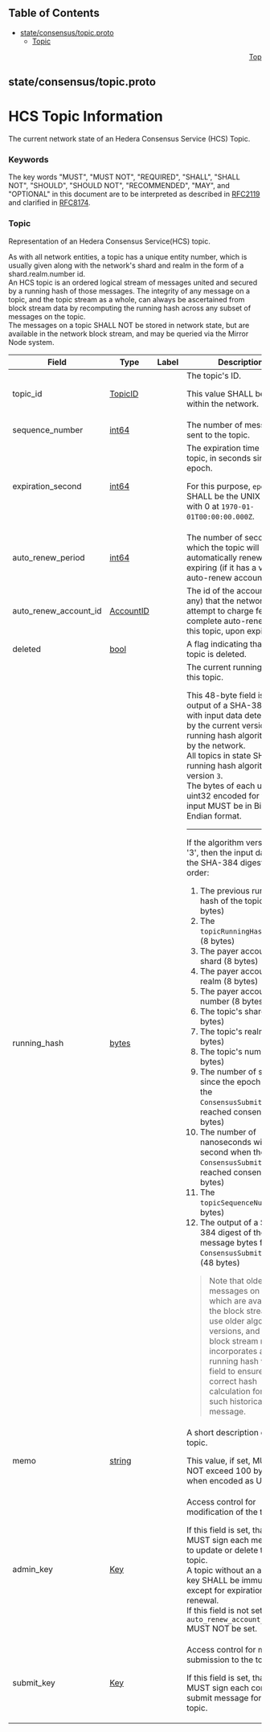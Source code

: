 ## Table of Contents

- [state/consensus/topic.proto](#state_consensus_topic-proto)
    - [Topic](#proto-Topic)
  



<a name="state_consensus_topic-proto"></a>
<p align="right"><a href="#top">Top</a></p>

## state/consensus/topic.proto
# HCS Topic Information
The current network state of an Hedera Consensus Service (HCS) Topic.

### Keywords
The key words "MUST", "MUST NOT", "REQUIRED", "SHALL", "SHALL NOT",
"SHOULD", "SHOULD NOT", "RECOMMENDED", "MAY", and "OPTIONAL" in this
document are to be interpreted as described in [RFC2119](https://www.ietf.org/rfc/rfc2119)
and clarified in [RFC8174](https://www.ietf.org/rfc/rfc8174).


<a name="proto-Topic"></a>

### Topic
Representation of an Hedera Consensus Service(HCS) topic.

As with all network entities, a topic has a unique entity number, which is
usually given along with the network's shard and realm in the form of a
shard.realm.number id.<br/>
An HCS topic is an ordered logical stream of messages united and secured by
a running hash of those messages. The integrity of any message on a topic,
and the topic stream as a whole, can always be ascertained from block stream
data by recomputing the running hash across any subset of messages on the
topic.<br/>
The messages on a topic SHALL NOT be stored in network state, but are
available in the network block stream, and may be queried via the
Mirror Node system.


| Field | Type | Label | Description |
| ----- | ---- | ----- | ----------- |
| topic_id | [TopicID](#proto-TopicID) |  | The topic's ID. <p> This value SHALL be unique within the network. |
| sequence_number | [int64](#int64) |  | The number of messages sent to the topic. |
| expiration_second | [int64](#int64) |  | The expiration time for this topic, in seconds since the epoch. <p> For this purpose, `epoch` SHALL be the UNIX epoch with 0 at `1970-01-01T00:00:00.000Z`. |
| auto_renew_period | [int64](#int64) |  | The number of seconds for which the topic will be automatically renewed upon expiring (if it has a valid auto-renew account). |
| auto_renew_account_id | [AccountID](#proto-AccountID) |  | The id of the account (if any) that the network will attempt to charge fees to complete auto-renewal of this topic, upon expiration. |
| deleted | [bool](#bool) |  | A flag indicating that this topic is deleted. |
| running_hash | [bytes](#bytes) |  | The current running hash of this topic. <p/> This 48-byte field is the output of a SHA-384 digest with input data determined by the current version of the running hash algorithm used by the network.<br/> All topics in state SHALL use running hash algorithm version `3`.<br/> The bytes of each uint64 or uint32 encoded for the hash input MUST be in Big-Endian format. <p/> <hr/> If the algorithm version is '3', then the input data to the SHA-384 digest are, in order: <ol> <li>The previous running hash of the topic (48 bytes)</li> <li>The `topicRunningHashVersion` (8 bytes)</li> <li>The payer account's shard (8 bytes)</li> <li>The payer account's realm (8 bytes)</li> <li>The payer account's number (8 bytes)</li> <li>The topic's shard (8 bytes)</li> <li>The topic's realm (8 bytes)</li> <li>The topic's number (8 bytes)</li> <li>The number of seconds since the epoch when the `ConsensusSubmitMessage` reached consensus (8 bytes)</li> <li>The number of nanoseconds within the second when the `ConsensusSubmitMessage` reached consensus (4 bytes)</li> <li>The `topicSequenceNumber` (8 bytes)</li> <li>The output of a SHA-384 digest of the message bytes from the `ConsensusSubmitMessage` (48 bytes)</li> </ol> <blockquote>Note that older messages on a topic, which are available in the block stream, MAY use older algorithm versions, and the block stream record incorporates a running hash version field to ensure the correct hash calculation for each such historical message.</blockquote> |
| memo | [string](#string) |  | A short description of this topic. <p> This value, if set, MUST NOT exceed 100 bytes when encoded as UTF-8. |
| admin_key | [Key](#proto-Key) |  | Access control for modification of the topic. <p> If this field is set, that key MUST sign each message to update or delete this topic.<br/> A topic without an admin key SHALL be immutable, except for expiration and renewal.<br/> If this field is not set, the `auto_renew_account_id` MUST NOT be set. |
| submit_key | [Key](#proto-Key) |  | Access control for message submission to the topic. <p> If this field is set, that key MUST sign each consensus submit message for this topic. |





 <!-- end messages -->

 <!-- end enums -->

 <!-- end HasExtensions -->

 <!-- end services -->




